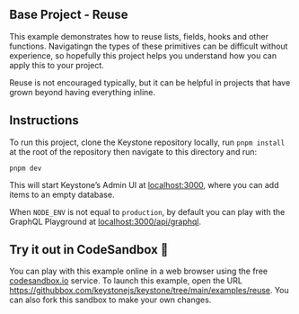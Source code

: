## Base Project - Reuse

This example demonstrates how to reuse lists, fields, hooks and other functions.
Navigatingn the types of these primitives can be difficult without experience, so hopefully this project helps you understand how you can apply this to your project.

Reuse is not encouraged typically, but it can be helpful in projects that have grown beyond having everything inline.

## Instructions

To run this project, clone the Keystone repository locally, run `pnpm install` at the root of the repository then navigate to this directory and run:

```shell
pnpm dev
```

This will start Keystone’s Admin UI at [localhost:3000](http://localhost:3000), where you can add items to an empty database.

When `NODE_ENV` is not equal to `production`, by default you can play with the GraphQL Playground at [localhost:3000/api/graphql](http://localhost:3000/api/graphql).

## Try it out in CodeSandbox 🧪

You can play with this example online in a web browser using the free [codesandbox.io](https://codesandbox.io/) service. To launch this example, open the URL <https://githubbox.com/keystonejs/keystone/tree/main/examples/reuse>. You can also fork this sandbox to make your own changes.
